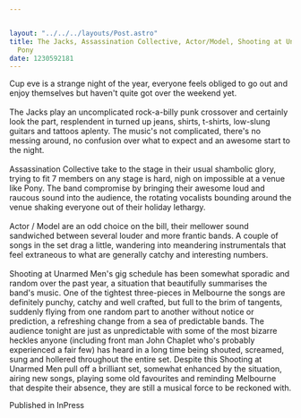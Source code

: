 ```yaml
---


layout: "../../../layouts/Post.astro"
title: The Jacks, Assassination Collective, Actor/Model, Shooting at Unarmed Men -
  Pony
date: 1230592181
---
```

Cup eve is a strange night of the year, everyone feels obliged to go out and enjoy themselves but haven't quite got over the weekend yet.<br><br>The Jacks play an uncomplicated rock-a-billy punk crossover and certainly look the part, resplendent in turned up jeans, shirts, t-shirts, low-slung guitars and tattoos aplenty. The music's not complicated, there's no messing around, no confusion over what to expect and an awesome start to the night.<br><br>Assassination Collective take to the stage in their usual shambolic glory, trying to fit 7 members on any stage is hard, nigh on impossible at a venue like Pony. The band compromise by bringing their awesome loud and raucous sound into the audience, the rotating vocalists bounding around the venue shaking everyone out of their holiday lethargy.<br><br>Actor / Model are an odd choice on the bill, their mellower sound sandwiched between several louder and more frantic bands. A couple of songs in the set drag a little, wandering into meandering instrumentals that feel extraneous to what are generally catchy and interesting numbers.<br><br>Shooting at Unarmed Men's gig schedule has been somewhat sporadic and random over the past year, a situation that beautifully summarises the band's music. One of the tightest three-pieces in Melbourne the songs are definitely punchy, catchy and well crafted, but full to the brim of tangents, suddenly flying from one random part to another without notice or prediction, a refreshing change from a sea of predictable bands. The audience tonight are just as unpredictable with some of the most bizarre heckles anyone (including front man John Chaplet who's probably experienced a fair few) has heard in a long time being shouted, screamed, sung and hollered throughout the entire set. Despite this Shooting at Unarmed Men pull off a brilliant set, somewhat enhanced by the situation, airing new songs, playing some old favourites and reminding Melbourne that despite their absence, they are still a musical force to be reckoned with.


Published in InPress
